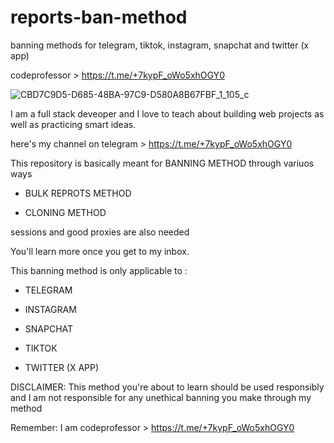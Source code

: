  # reports-ban-method
banning methods for telegram, tiktok, instagram, snapchat and twitter (x app)

codeprofessor > https://t.me/+7kypF_oWo5xhOGY0

![CBD7C9D5-D685-48BA-97C9-D580A8B67FBF_1_105_c](https://github.com/code-professor/reports-ban-method/assets/163318281/aa1e7e27-0a42-4d1a-b3be-e80a701eefa3)

I am a full stack deveoper and I love to teach about building web projects as well as practicing smart ideas.

here's my channel on telegram > https://t.me/+7kypF_oWo5xhOGY0

This repository is basically meant for BANNING METHOD through variuos ways

- BULK REPROTS METHOD

- CLONING METHOD

sessions and good proxies are also needed

You'll learn more once you get to my inbox.

This banning method is only applicable to :

- TELEGRAM

- INSTAGRAM

- SNAPCHAT 

- TIKTOK

- TWITTER (X APP)

DISCLAIMER: This method you're about to learn should be used responsibly and I am not responsible for any unethical banning you make through my method

Remember: I am codeprofessor > https://t.me/+7kypF_oWo5xhOGY0

